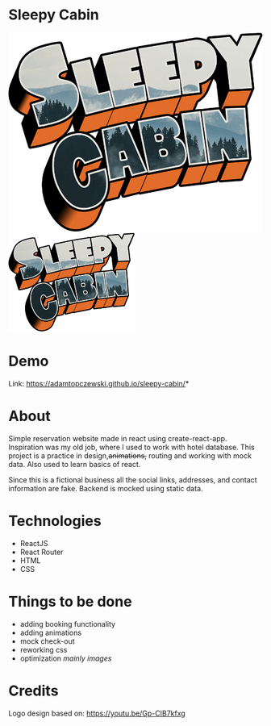 # Sleepy Cabin
![Logo](src/assets/logo.png)
<img src="src/assets/logo.png" width="250px">
# Demo
Link: https://adamtopczewski.github.io/sleepy-cabin/*

# About
Simple reservation website made in react using create-react-app.
Inspiration was my old job, where I used to work with hotel database.
This project is a practice in design,~~animations,~~ routing and working with mock data. 
Also used to learn basics of react.

Since this is a fictional business all the social links, addresses, and contact information are fake.
Backend is mocked using static data.

# Technologies
- ReactJS
- React Router
- HTML
- CSS

# Things to be done 
- adding booking functionality
- adding animations
- mock check-out
- reworking css
- optimization *mainly images*

# Credits

Logo design based on: https://youtu.be/Gp-CIB7kfxg

